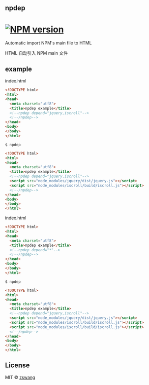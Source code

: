 npdep
----

# [![NPM version][npm-image]][npm-url] 

Automatic import NPM's main file to HTML

HTML 自动引入 NPM main 文件

## example

index.html

```html
<!DOCTYPE html>
<html>
<head>
  <meta charset="utf8">
  <title>npdep example</title>
  <!--npdep depend="jquery,iscroll"-->
  <!--/npdep-->
</head>
<body>
</body>
</html>
```

`$ npdep`

```html
<!DOCTYPE html>
<html>
<head>
  <meta charset="utf8">
  <title>npdep example</title>
  <!--npdep depend="jquery,iscroll"-->
  <script src="node_modules/jquery/dist/jquery.js"></script>
  <script src="node_modules/iscroll/build/iscroll.js"></script>
  <!--/npdep-->
</head>
<body>
</body>
</html>
```

index.html

```html
<!DOCTYPE html>
<html>
<head>
  <meta charset="utf8">
  <title>npdep example</title>
  <!--npdep depend="*"-->
  <!--/npdep-->
</head>
<body>
</body>
</html>
```

`$ npdep`

```html
<!DOCTYPE html>
<html>
<head>
  <meta charset="utf8">
  <title>npdep example</title>
  <!--npdep depend="jquery,iscroll"-->
  <script src="node_modules/jquery/dist/jquery.js"></script>
  <script src="node_modules/iscroll/build/iscroll.js"></script>
  <script src="node_modules/iscroll/build/iscroll.js"></script>
  <!--/npdep-->
</head>
<body>
</body>
</html>
```

## License

MIT © [zswang](http://weibo.com/zswang)

[npm-url]: https://npmjs.org/package/npdep
[npm-image]: https://badge.fury.io/js/npdep.svg
